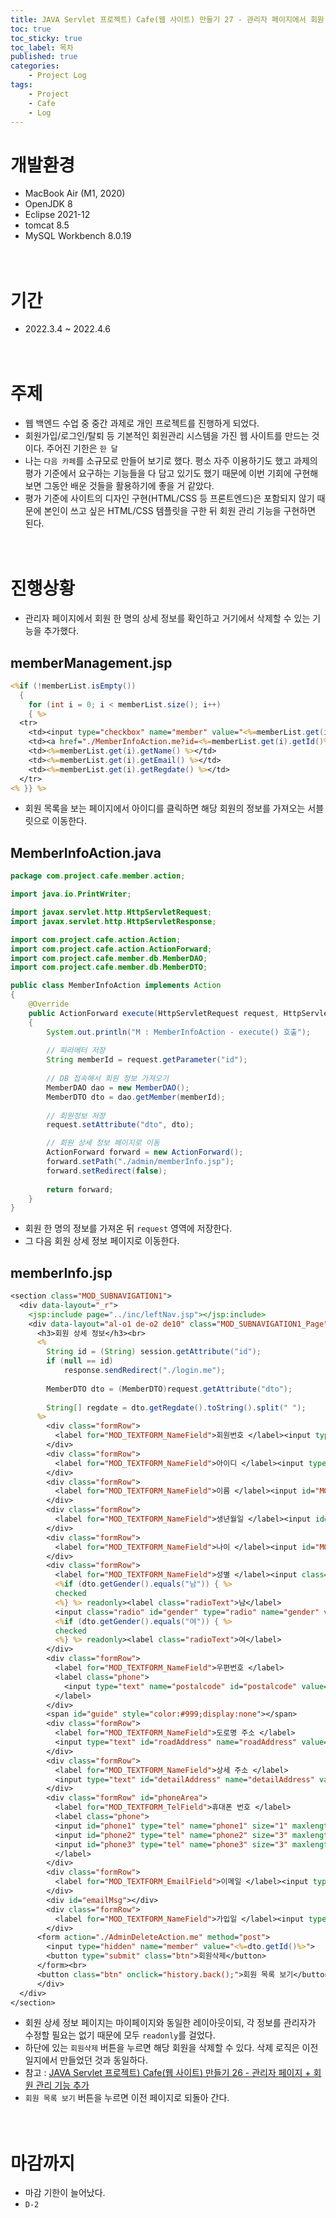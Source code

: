 ```yaml
---
title: JAVA Servlet 프로젝트) Cafe(웹 사이트) 만들기 27 - 관리자 페이지에서 회원 상세정보 보기 기능 추가
toc: true
toc_sticky: true
toc_label: 목차
published: true
categories:
    - Project Log
tags:
    - Project
    - Cafe
    - Log
---
```

# 개발환경
* MacBook Air (M1, 2020)
* OpenJDK 8
* Eclipse 2021-12
* tomcat 8.5
* MySQL Workbench 8.0.19<br><br><br>

# 기간
* 2022.3.4 ~ 2022.4.6<br><br><br>

# 주제
* 웹 백엔드 수업 중 중간 과제로 개인 프로젝트를 진행하게 되었다.
* 회원가입/로그인/탈퇴 등 기본적인 회원관리 시스템을 가진 웹 사이트를 만드는 것이다. 주어진 기한은 `한 달`
* 나는 `다음 카페`를 소규모로 만들어 보기로 했다. 평소 자주 이용하기도 했고 과제의 평가 기준에서 요구하는 기능들을 다 담고 있기도 했기 때문에 이번 기회에 구현해 보면 그동안 배운 것들을 활용하기에 좋을 거 같았다.
* 평가 기준에 사이트의 디자인 구현(HTML/CSS 등 프론트엔드)은 포함되지 않기 때문에 본인이 쓰고 싶은 HTML/CSS 템플릿을 구한 뒤 회원 관리 기능을 구현하면 된다.<br><br><br>

# 진행상황
* 관리자 페이지에서 회원 한 명의 상세 정보를 확인하고 거기에서 삭제할 수 있는 기능을 추가했다.

## memberManagement.jsp

```jsp
<%if (!memberList.isEmpty())
  {
    for (int i = 0; i < memberList.size(); i++)
    { %>
  <tr>
    <td><input type="checkbox" name="member" value="<%=memberList.get(i).getId() %>"></td>
    <td><a href="./MemberInfoAction.me?id=<%=memberList.get(i).getId()%>"><%=memberList.get(i).getId() %></a></td>
    <td><%=memberList.get(i).getName() %></td>
    <td><%=memberList.get(i).getEmail() %></td>
    <td><%=memberList.get(i).getRegdate() %></td>
  </tr>
<% }} %>
```

* 회원 목록을 보는 페이지에서 아이디를 클릭하면 해당 회원의 정보를 가져오는 서블릿으로 이동한다.

## MemberInfoAction.java

```java
package com.project.cafe.member.action;

import java.io.PrintWriter;

import javax.servlet.http.HttpServletRequest;
import javax.servlet.http.HttpServletResponse;

import com.project.cafe.action.Action;
import com.project.cafe.action.ActionForward;
import com.project.cafe.member.db.MemberDAO;
import com.project.cafe.member.db.MemberDTO;

public class MemberInfoAction implements Action 
{
    @Override
    public ActionForward execute(HttpServletRequest request, HttpServletResponse response) throws Exception 
    {
        System.out.println("M : MemberInfoAction - execute() 호출");
		
        // 파라메터 저장
        String memberId = request.getParameter("id");
		
        // DB 접속해서 회원 정보 가져오기
        MemberDAO dao = new MemberDAO();
        MemberDTO dto = dao.getMember(memberId);
		
        // 회원정보 저장
        request.setAttribute("dto", dto);

        // 회원 상세 정보 페이지로 이동
        ActionForward forward = new ActionForward();
        forward.setPath("./admin/memberInfo.jsp");
        forward.setRedirect(false);
		
        return forward;
    }
}
```

* 회원 한 명의 정보를 가져온 뒤 `request` 영역에 저장한다.
* 그 다음 회원 상세 정보 페이지로 이동한다.

## memberInfo.jsp

```jsp
<section class="MOD_SUBNAVIGATION1">
  <div data-layout="_r">
    <jsp:include page="../inc/leftNav.jsp"></jsp:include>
    <div data-layout="al-o1 de-o2 de10" class="MOD_SUBNAVIGATION1_Page">
      <h3>회원 상세 정보</h3><br>
      <%
      	String id = (String) session.getAttribute("id");
      	if (null == id)
      		response.sendRedirect("./login.me");
      	
      	MemberDTO dto = (MemberDTO)request.getAttribute("dto");
      	
      	String[] regdate = dto.getRegdate().toString().split(" ");
      %>
        <div class="formRow">
          <label for="MOD_TEXTFORM_NameField">회원번호 </label><input type="text" name="memberNum" id="memberNum" value="<%=dto.getMemberNum() %>" readonly>
        </div>
        <div class="formRow">
          <label for="MOD_TEXTFORM_NameField">아이디 </label><input type="text" name="id" id="id" value="<%=dto.getId() %>" readonly>
        </div>
        <div class="formRow">
          <label for="MOD_TEXTFORM_NameField">이름 </label><input id="MOD_TEXTFORM_NameField" type="text" name="name" class="name" value="<%=dto.getName()%>" readonly>
        </div>
        <div class="formRow">
          <label for="MOD_TEXTFORM_NameField">생년월일 </label><input id="MOD_TEXTFORM_NameField" type="date" name="birth" class="birth" value="<%=dto.getBirth()%>" readonly>
        </div>
        <div class="formRow">
          <label for="MOD_TEXTFORM_NameField">나이 </label><input id="MOD_TEXTFORM_NameField" type="text" name="age" class="age" value="<%=dto.getAge()%>" disabled>
        </div>
        <div class="formRow">
          <label for="MOD_TEXTFORM_NameField">성별 </label><input class="radio" type="radio" name="gender" id="gender" value="남"
          <%if (dto.getGender().equals("남")) { %> 
          checked
          <%} %> readonly><label class="radioText">남</label> 
          <input class="radio" id="gender" type="radio" name="gender" value="여"
          <%if (dto.getGender().equals("여")) { %>
          checked
          <%} %> readonly><label class="radioText">여</label>
        </div>
        <div class="formRow">
          <label for="MOD_TEXTFORM_NameField">우편번호 </label>
          <label class="phone">
            <input type="text" name="postalcode" id="postalcode" value="<%=dto.getPostalcode() %>" readonly>
          </label>
        </div>
        <span id="guide" style="color:#999;display:none"></span>
        <div class="formRow">
          <label for="MOD_TEXTFORM_NameField">도로명 주소 </label>
          <input type="text" id="roadAddress" name="roadAddress" value="<%=dto.getRoad_address() %>" readonly>
        </div>
        <div class="formRow">
          <label for="MOD_TEXTFORM_NameField">상세 주소 </label>
		  <input type="text" id="detailAddress" name="detailAddress" value="<%=dto.getDetail_address()%>" readonly>
        </div>
        <div class="formRow" id="phoneArea">
          <label for="MOD_TEXTFORM_TelField">휴대폰 번호 </label>
          <label class="phone">
          <input id="phone1" type="tel" name="phone1" size="1" maxlength="3" value="<%=dto.getPhone().substring(0, 3) %>" oninput="tabCursor(1)" readonly> - 
          <input id="phone2" type="tel" name="phone2" size="3" maxlength="4" value="<%=dto.getPhone().substring(3, 7) %>" oninput="tabCursor(2)" readonly> - 
          <input id="phone3" type="tel" name="phone3" size="3" maxlength="4" value="<%=dto.getPhone().substring(7, 11) %>" readonly>
          </label>
        </div>
        <div class="formRow">
          <label for="MOD_TEXTFORM_EmailField">이메일 </label><input type="email" name="email" id="email" value="<%=dto.getEmail()%>" readonly>
        </div>
        <div id="emailMsg"></div>
        <div class="formRow">
          <label for="MOD_TEXTFORM_NameField">가입일 </label><input type="text" name="regdate" id="regdate" value="<%=regdate[0] %>" readonly>
        </div>
      <form action="./AdminDeleteAction.me" method="post">
        <input type="hidden" name="member" value="<%=dto.getId()%>">
        <button type="submit" class="btn">회원삭제</button>
      </form><br>
      <button class="btn" onclick="history.back();">회원 목록 보기</button>
      </div>
  </div>
</section>
```

* 회원 상세 정보 페이지는 마이페이지와 동일한 레이아웃이되, 각 정보를 관리자가 수정할 필요는 없기 때문에 모두 `readonly`를 걸었다.
* 하단에 있는 `회원삭제` 버튼을 누르면 해당 회원을 삭제할 수 있다. 삭제 로직은 이전 일지에서 만들었던 것과 동일하다.
* 참고 : [JAVA Servlet 프로젝트) Cafe(웹 사이트) 만들기 26 - 관리자 페이지 + 회원 관리 기능 추가](https://miro7923.github.io/project%20log/cafe-project-26/)
* `회원 목록 보기` 버튼을 누르면 이전 페이지로 되돌아 간다.<br><br><br>

# 마감까지
* 마감 기한이 늘어났다. 
* `D-2`
